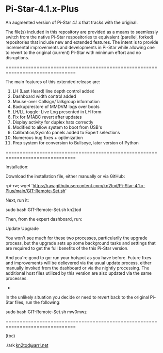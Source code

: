 # Pi-Star-4.1.x-Plus
An augmented version of Pi-Star 4.1.x that tracks with the original. 

The file(s) included in this repository are provided as a means to seemlessly switch from the native Pi-Star respositories to equivalent (parellel, forked) repositories that include new and extended features.  The intent is to provide incremental improvements and developments in Pi-Star while allowing one to revert to the original (current) Pi-Star with minimum effort and no disruptions.

===============================================================================

The main features of this extended release are:

1) LH (Last Heard) line depth control added
2) Dashboard width control added
3) Mouse-over Callsign/Talkgroup information
4) Backup/restore of MMDVM logs over boots
5) LH/LL toggle: Live Log presented in LH form
6) Fix for M1ABC revert after updates
7) Display activity for duplex hats correctly
8) Modified to allow system to boot from USB's
9) Calibration/Sysinfo panels added to Expert selections
10) Numerous bug fixes + optimization
11) Prep system for conversion to Bullseye, later version of Python

===============================================================================

Installation:

Download the installation file, either manually or via GitHub:

  rpi-rw;
  wget 'https://raw.githubusercontent.com/kn2tod/Pi-Star-4.1.x-Plus/main/GIT-Remote-Set.sh'

Next, run it:

  sudo bash GIT-Remote-Set.sh kn2tod

Then, from the expert dashboard, run:

  Update
  Upgrade

You won't see much for these two processes, particularily the upgrade process, but the upgrade sets up some background tasks and settings that are required to get the full benefits of the this Pi-Star version.

And you're good to go: run your hotspot as you have before. Future fixes and improvements will be delievered via the usual update process, either manually invoked from the dashboard or via the nightly processing. The additional host files utilized by this version are also updated via the same processes.

-

In the unlikely situation you decide or need to revert back to the original Pi-Star files, run the following:

  sudo bash GIT-Remote-Set.sh mw0mwz

===============================================================================

(tbc)

.\\ark
kn2tod@arrl.net

